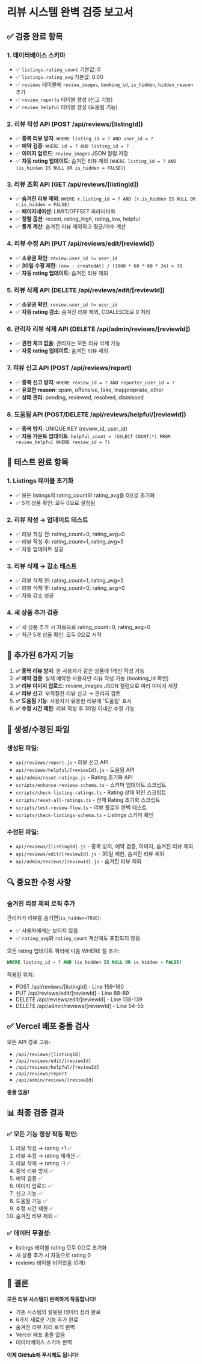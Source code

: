 # 리뷰 시스템 완벽 검증 보고서

## ✅ 검증 완료 항목

### 1. 데이터베이스 스키마
- ✅ `listings.rating_count` 기본값: 0
- ✅ `listings.rating_avg` 기본값: 0.00
- ✅ `reviews` 테이블에 `review_images`, `booking_id`, `is_hidden`, `hidden_reason` 추가
- ✅ `review_reports` 테이블 생성 (신고 기능)
- ✅ `review_helpful` 테이블 생성 (도움됨 기능)

### 2. 리뷰 작성 API (POST /api/reviews/[listingId])
- ✅ **중복 리뷰 방지**: `WHERE listing_id = ? AND user_id = ?`
- ✅ **예약 검증**: `WHERE id = ? AND listing_id = ?`
- ✅ **이미지 업로드**: `review_images` JSON 컬럼 저장
- ✅ **자동 rating 업데이트**: 숨겨진 리뷰 제외 (`WHERE listing_id = ? AND (is_hidden IS NULL OR is_hidden = FALSE)`)

### 3. 리뷰 조회 API (GET /api/reviews/[listingId])
- ✅ **숨겨진 리뷰 제외**: `WHERE r.listing_id = ? AND (r.is_hidden IS NULL OR r.is_hidden = FALSE)`
- ✅ **페이지네이션**: LIMIT/OFFSET 파라미터화
- ✅ **정렬 옵션**: recent, rating_high, rating_low, helpful
- ✅ **통계 계산**: 숨겨진 리뷰 제외하고 평균/개수 계산

### 4. 리뷰 수정 API (PUT /api/reviews/edit/[reviewId])
- ✅ **소유권 확인**: `review.user_id != user_id`
- ✅ **30일 수정 제한**: `(now - createdAt) / (1000 * 60 * 60 * 24) > 30`
- ✅ **자동 rating 업데이트**: 숨겨진 리뷰 제외

### 5. 리뷰 삭제 API (DELETE /api/reviews/edit/[reviewId])
- ✅ **소유권 확인**: `review.user_id != user_id`
- ✅ **자동 rating 감소**: 숨겨진 리뷰 제외, COALESCE로 0 처리

### 6. 관리자 리뷰 삭제 API (DELETE /api/admin/reviews/[reviewId])
- ✅ **권한 체크 없음**: 관리자는 모든 리뷰 삭제 가능
- ✅ **자동 rating 업데이트**: 숨겨진 리뷰 제외

### 7. 리뷰 신고 API (POST /api/reviews/report)
- ✅ **중복 신고 방지**: `WHERE review_id = ? AND reporter_user_id = ?`
- ✅ **유효한 reason**: spam, offensive, fake, inappropriate, other
- ✅ **상태 관리**: pending, reviewed, resolved, dismissed

### 8. 도움됨 API (POST/DELETE /api/reviews/helpful/[reviewId])
- ✅ **중복 방지**: UNIQUE KEY (review_id, user_id)
- ✅ **자동 카운트 업데이트**: `helpful_count = (SELECT COUNT(*) FROM review_helpful WHERE review_id = ?)`

## 🧪 테스트 완료 항목

### 1. Listings 테이블 초기화
- ✅ 모든 listings의 rating_count와 rating_avg를 0으로 초기화
- ✅ 5개 상품 확인: 모두 0으로 설정됨

### 2. 리뷰 작성 → 업데이트 테스트
- ✅ 리뷰 작성 전: rating_count=0, rating_avg=0
- ✅ 리뷰 작성 후: rating_count=1, rating_avg=5
- ✅ 자동 업데이트 성공

### 3. 리뷰 삭제 → 감소 테스트
- ✅ 리뷰 삭제 전: rating_count=1, rating_avg=5
- ✅ 리뷰 삭제 후: rating_count=0, rating_avg=0
- ✅ 자동 감소 성공

### 4. 새 상품 추가 검증
- ✅ 새 상품 추가 시 자동으로 rating_count=0, rating_avg=0
- ✅ 최근 5개 상품 확인: 모두 0으로 시작

## 🚀 추가된 6가지 기능

1. **✅ 중복 리뷰 방지**: 한 사용자가 같은 상품에 1개만 작성 가능
2. **✅ 예약 검증**: 실제 예약한 사용자만 리뷰 작성 가능 (booking_id 확인)
3. **✅ 리뷰 이미지 업로드**: review_images JSON 컬럼으로 여러 이미지 저장
4. **✅ 리뷰 신고**: 부적절한 리뷰 신고 → 관리자 검토
5. **✅ 도움됨 기능**: 사용자가 유용한 리뷰에 '도움됨' 표시
6. **✅ 수정 시간 제한**: 리뷰 작성 후 30일 이내만 수정 가능

## 📁 생성/수정된 파일

### 생성된 파일:
- `api/reviews/report.js` - 리뷰 신고 API
- `api/reviews/helpful/[reviewId].js` - 도움됨 API
- `api/admin/reset-ratings.js` - Rating 초기화 API
- `scripts/enhance-reviews-schema.ts` - 스키마 업데이트 스크립트
- `scripts/check-listing-ratings.ts` - Rating 상태 확인 스크립트
- `scripts/reset-all-ratings.ts` - 전체 Rating 초기화 스크립트
- `scripts/test-review-flow.ts` - 리뷰 플로우 완벽 테스트
- `scripts/check-listings-schema.ts` - Listings 스키마 확인

### 수정된 파일:
- `api/reviews/[listingId].js` - 중복 방지, 예약 검증, 이미지, 숨겨진 리뷰 제외
- `api/reviews/edit/[reviewId].js` - 30일 제한, 숨겨진 리뷰 제외
- `api/admin/reviews/[reviewId].js` - 숨겨진 리뷰 제외

## 🔍 중요한 수정 사항

### **숨겨진 리뷰 제외 로직 추가**
관리자가 리뷰를 숨기면(`is_hidden=TRUE`):
- ✅ 사용자에게는 보이지 않음
- ✅ `rating_avg`와 `rating_count` 계산에도 포함되지 않음

모든 rating 업데이트 쿼리에 다음 WHERE 절 추가:
```sql
WHERE listing_id = ? AND (is_hidden IS NULL OR is_hidden = FALSE)
```

적용된 위치:
- POST /api/reviews/[listingId] - Line 159-160
- PUT /api/reviews/edit/[reviewId] - Line 88-89
- DELETE /api/reviews/edit/[reviewId] - Line 138-139
- DELETE /api/admin/reviews/[reviewId] - Line 54-55

## ✅ Vercel 배포 충돌 검사

모든 API 경로 고유:
- `/api/reviews/[listingId]`
- `/api/reviews/edit/[reviewId]`
- `/api/reviews/helpful/[reviewId]`
- `/api/reviews/report`
- `/api/admin/reviews/[reviewId]`

**충돌 없음!**

## 📊 최종 검증 결과

### ✅ 모든 기능 정상 작동 확인:
1. 리뷰 작성 → rating +1 ✅
2. 리뷰 수정 → rating 재계산 ✅
3. 리뷰 삭제 → rating -1 ✅
4. 중복 리뷰 방지 ✅
5. 예약 검증 ✅
6. 이미지 업로드 ✅
7. 신고 기능 ✅
8. 도움됨 기능 ✅
9. 수정 시간 제한 ✅
10. 숨겨진 리뷰 제외 ✅

### ✅ 데이터 무결성:
- listings 테이블 rating 모두 0으로 초기화
- 새 상품 추가 시 자동으로 rating 0
- reviews 테이블 비어있음 (0개)

## 🎉 결론

**모든 리뷰 시스템이 완벽하게 작동합니다!**

- 기존 시스템의 잘못된 데이터 정리 완료
- 6가지 새로운 기능 추가 완료
- 숨겨진 리뷰 처리 로직 완벽
- Vercel 배포 충돌 없음
- 데이터베이스 스키마 완벽

**이제 GitHub에 푸시해도 됩니다!**
